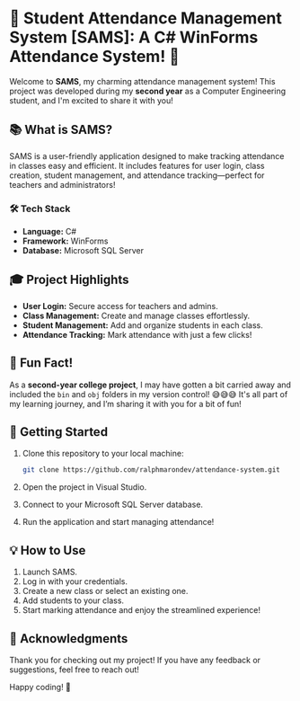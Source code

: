 # 🎉 Student Attendance Management System [SAMS]: A C# WinForms Attendance System! 🎉

Welcome to **SAMS**, my charming attendance management system! This project was developed during my **second year** as a Computer Engineering student, and I'm excited to share it with you!

## 📚 What is SAMS?

SAMS is a user-friendly application designed to make tracking attendance in classes easy and efficient. It includes features for user login, class creation, student management, and attendance tracking—perfect for teachers and administrators!

### 🛠️ Tech Stack
- **Language:** C# 
- **Framework:** WinForms 
- **Database:** Microsoft SQL Server 

## 🎓 Project Highlights

- **User Login:** Secure access for teachers and admins.
- **Class Management:** Create and manage classes effortlessly.
- **Student Management:** Add and organize students in each class.
- **Attendance Tracking:** Mark attendance with just a few clicks!

## 🤭 Fun Fact!

As a **second-year college project**, I may have gotten a bit carried away and included the `bin` and `obj` folders in my version control! 😅😅😅 It's all part of my learning journey, and I’m sharing it with you for a bit of fun!

## 🚀 Getting Started

1. Clone this repository to your local machine:
   ```bash
   git clone https://github.com/ralphmarondev/attendance-system.git
   ```

2. Open the project in Visual Studio.

3. Connect to your Microsoft SQL Server database.

4. Run the application and start managing attendance!

## 💡 How to Use

1. Launch SAMS.
2. Log in with your credentials.
3. Create a new class or select an existing one.
4. Add students to your class.
5. Start marking attendance and enjoy the streamlined experience!

## 🤗 Acknowledgments

Thank you for checking out my project! If you have any feedback or suggestions, feel free to reach out!

Happy coding! 🚀
